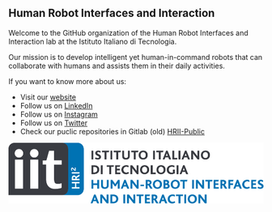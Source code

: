## Human Robot Interfaces and Interaction
Welcome to the GitHub organization of the Human Robot Interfaces and Interaction lab at the Istituto Italiano di Tecnologia.

Our mission is to develop intelligent yet human-in-command robots that can collaborate with humans and assists them in their daily activities. 

If you want to know more about us:
- Visit our [website](https://hri.iit.it/)
- Follow us on [LinkedIn](https://it.linkedin.com/company/iithri2)
- Follow us on [Instagram](https://www.instagram.com/iithri2lab/?hl=en)
- Follow us on [Twitter](https://twitter.com/iithri2lab?lang=en)
- Check our puclic repositories in Gitlab (old) [HRII-Public](https://gitlab.iit.it/hrii-public)


<img align="center" src="./assets/hrii-logo.png">
